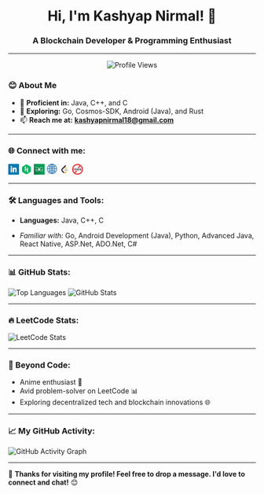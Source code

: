 <!--
************************************************************************
    Hi there 😊
	THANKS FOR LOOKING AT THE SOURCE CODE 
    DO DROP A MESSAGE! WOULD LOVE TO CHAT :)
************************************************************************
**Kashyap-Nirmal/Kashyap-Nirmal** is a ✨ _special_ ✨ repository because its `README.md` (this file) appears on your GitHub profile.
Here are some ideas to get you started:

- 🔭 I’m currently working on ...
- 🌱 I’m currently learning ...
- 👯 I’m looking to collaborate on ...
- 🤔 I’m looking for help with ...
- 💬 Ask me about ...
- 📫 How to reach me: ...
- 😄 Pronouns: ...
- ⚡ Fun fact: ...
-->

<h1 align="center">Hi, I'm Kashyap Nirmal! 👋</h1>
<h3 align="center">A Blockchain Developer & Programming Enthusiast</h3>

---

<p align="center"> 
  <img src="https://komarev.com/ghpvc/?username=kashyap-nirmal&label=Profile%20Views&color=0e75b6&style=flat-square" alt="Profile Views" />
</p>

### 😊 About Me  
- 🔭 **Proficient in:** Java, C++, and C  
- 🌱 **Exploring:** Go, Cosmos-SDK, Android (Java), and Rust  
- 📫 **Reach me at:** **kashyapnirmal18@gmail.com**

---

<h3 align="left">🌐 Connect with me:</h3>
<p align="left">
  <a href="https://www.linkedin.com/in/kashyap-nirmal/"><img alt="LinkedIn" width="22px" src="https://github.com/Kashyap-Nirmal/kashyap-nirmal/blob/main/svg%20icons/linkedin.png" /></a>
  <a href="https://www.hackerrank.com/kashyapnirmal09"><img alt="HackerRank" width="22px" src="https://github.com/Kashyap-Nirmal/kashyap-nirmal/blob/main/svg%20icons/hackerrank.png" /></a>
  <a href="https://auth.geeksforgeeks.org/user/kashyapnirmal09/profile"><img alt="GeeksForGeeks" width="22px" src="https://github.com/Kashyap-Nirmal/kashyap-nirmal/blob/main/svg%20icons/geeksforgeeks.png" /></a>
  <a href="https://kashyap-nirmal.github.io/"><img alt="Portfolio" width="22px" src="https://github.com/Kashyap-Nirmal/kashyap-nirmal/blob/main/svg%20icons/website.png" /></a>
  <a href="https://leetcode.com/kashyap_nirmal/"><img alt="LeetCode" width="22px" src="https://github.com/Kashyap-Nirmal/kashyap-nirmal/blob/main/svg%20icons/leetcode.png" /></a>
  <a href="https://www.stopstalk.com/user/profile/kashyapnirmal"><img alt="Stop Stalk" width="22px" src="https://github.com/Kashyap-Nirmal/kashyap-nirmal/blob/main/svg%20icons/stopstalk.png" /></a>
</p>

---

<h3 align="left">🛠️ Languages and Tools:</h3>
<p align="left">
	
- **Languages:** Java, C++, C  
	
- *Familiar with:* Go, Android Development (Java), Python, Advanced Java, React Native, ASP.Net, ADO.Net, C#
</p>

---

<h3 align="left">📊 GitHub Stats:</h3>
<p>
  <img src="https://github-readme-stats.vercel.app/api/top-langs?username=kashyap-nirmal&show_icons=true&locale=en&layout=compact&hide=css" alt="Top Languages" />
  <img src="https://github-readme-stats.vercel.app/api?username=kashyap-nirmal&show_icons=true&locale=en&hide=prs,issues,contribs,stars&count_private=true" alt="GitHub Stats" />
</p>

---

<h3 align="left">🔥 LeetCode Stats:</h3>
<p>
  <img src="https://leetcard.jacoblin.cool/kashyap_nirmal?ext=heatmap" alt="LeetCode Stats" />
</p>

---

<h3 align="left">🎨 Beyond Code:</h3>

- Anime enthusiast 🎥  
- Avid problem-solver on LeetCode 📊  
- Exploring decentralized tech and blockchain innovations 🌐  

---

<h3 align="left">📈 My GitHub Activity:</h3>
<p>
	
  <img src="https://github-readme-activity-graph.vercel.app/graph?username=kashyap-nirmal&theme=react-dark" alt="GitHub Activity Graph" />
</p>

---

<p align="center">

  🙏 **Thanks for visiting my profile! Feel free to drop a message. I'd love to connect and chat!** 😊   
</p>

